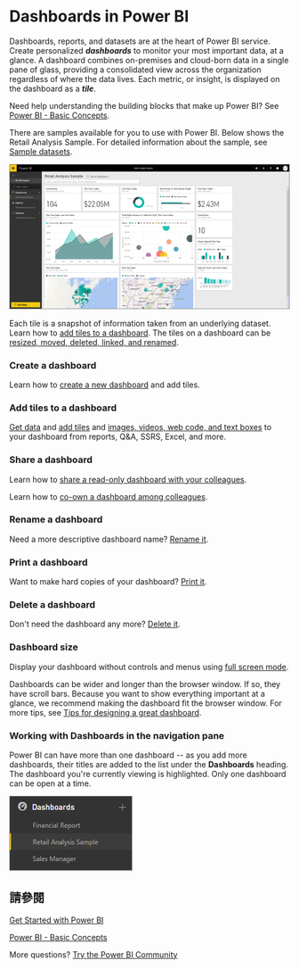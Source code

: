 <properties
   pageTitle="Dashboards in Power BI"
   description="Dashboards in Power BI"
   services="powerbi"
   documentationCenter=""
   authors="mihart"
   manager="mblythe"
   backup=""
   editor=""
   tags=""
   qualityFocus="monitoring"
   qualityDate="03/15/2016"/>

<tags
   ms.service="powerbi"
   ms.devlang="NA"
   ms.topic="article"
   ms.tgt_pltfrm="NA"
   ms.workload="powerbi"
   ms.date="10/07/2016"
   ms.author="mihart"/>

# Dashboards in Power BI

Dashboards, reports, and datasets are at the heart of Power BI service. Create personalized <bpt id="p1">***</bpt>dashboards<ept id="p1">***</ept> to monitor your most important data, at a glance.  A dashboard combines on-premises and cloud-born data in a single pane of glass, providing a consolidated view across the organization regardless of where the data lives. Each metric, or insight, is displayed on the dashboard as a <bpt id="p1">***</bpt>tile<ept id="p1">***</ept>. 

Need help understanding the building blocks that make up Power BI?  See <bpt id="p1">[</bpt>Power BI - Basic Concepts<ept id="p1">](powerbi-service-basic-concepts.md)</ept>.

There are samples available for you to use with Power BI. Below shows the Retail Analysis Sample. For detailed information about the sample, see <bpt id="p1">[</bpt>Sample datasets<ept id="p1">](powerbi-sample-datasets.md)</ept>.

![](media/powerbi-service-dashboards/dashboard.png)

Each tile is a snapshot of information taken from an underlying dataset.  Learn how to <bpt id="p1">[</bpt>add tiles to a dashboard<ept id="p1">](powerbi-service-dashboard-tiles.md)</ept>. The tiles on a dashboard can be <bpt id="p1">[</bpt>resized, moved, deleted, linked, and renamed<ept id="p1">](powerbi-service-edit-a-tile-in-a-dashboard.md)</ept>. 


### Create a dashboard

Learn how to <bpt id="p1">[</bpt>create a new dashboard<ept id="p1">](powerbi-service-create-a-dashboard.md)</ept> and add tiles.

### Add tiles to a dashboard

<bpt id="p1">[</bpt>Get data<ept id="p1">](powerbi-service-get-data.md)</ept> and <bpt id="p2">[</bpt>add tiles<ept id="p2">](powerbi-service-dashboard-tiles.md)</ept> and <bpt id="p3">[</bpt>images, videos, web code, and text boxes<ept id="p3">](powerbi-service-add-a-widget-to-a-dashboard.md)</ept> to your dashboard from reports, Q&amp;A, SSRS, Excel, and more.

### Share a dashboard

Learn how to <bpt id="p1">[</bpt>share a read-only dashboard with your colleagues<ept id="p1">](powerbi-service-share-unshare-dashboard.md)</ept>.

Learn how to <bpt id="p1">[</bpt>co-own a dashboard among colleagues<ept id="p1">](powerbi-service-organizational-content-packs-introduction.md)</ept>.

### Rename a dashboard

Need a more descriptive dashboard name?  <bpt id="p1">[</bpt>Rename it<ept id="p1">](powerbi-service-rename-a-dashboard.md)</ept>.

### Print a dashboard

Want to make hard copies of your dashboard?  <bpt id="p1">[</bpt>Print it<ept id="p1">](powerbi-service-print.md)</ept>.

### Delete a dashboard

Don't need the dashboard any more?  <bpt id="p1">[</bpt>Delete it<ept id="p1">](powerbi-service-delete-or-remove-a-dashboard.md)</ept>.

### Dashboard size

Display your dashboard without controls and menus using <bpt id="p1">[</bpt>full screen mode<ept id="p1">](powerbi-service-dash-and-reports-fullscreen.md)</ept>.

Dashboards can be wider and longer than the browser window. If so, they have scroll bars. Because you want to show everything important at a glance, we recommend making the dashboard fit the browser window. For more tips, see <bpt id="p1">[</bpt>Tips for designing a great dashboard<ept id="p1">](powerbi-service-tips-for-designing-a-great-dashboard.md)</ept>.

### Working with Dashboards in the navigation pane

Power BI can have more than one dashboard -- as you add more dashboards, their titles are added to the list under the <bpt id="p1">**</bpt>Dashboards<ept id="p1">**</ept> heading.  The dashboard you're currently viewing is highlighted. Only one dashboard can be open at a time.

![](media/powerbi-service-dashboards/dashboardpanepiece.png)

## 請參閱

[Get Started with Power BI](powerbi-service-get-started.md)

[Power BI - Basic Concepts](powerbi-service-basic-concepts.md)

More questions? [Try the Power BI Community](http://community.powerbi.com/)

